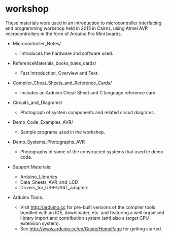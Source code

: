 # workshop

These materials were used in an introduction to microcontroller interfacing and programming workshop held in 2015 in Cairns, using Atmel AVR microcontrollers in the form of Arduino Pro Mini boards.

* Microcontroller_Notes/
   - Introduces the hardware and software used.

* ReferenceMaterials_books_tutes_cards/
   - Fast Introduction, Overview and Text.

* Compiler_Cheat_Sheets_and_Reference_Cards/
   - Includes an Arduino Cheat Sheet and C language reference card.

* Circuits_and_Diagrams/
   - Photograph of system components and related circuit diagrams.

* Demo_Code_Examples_AVR/
   - Sample programs used in the workshop.

* Demo_Systems_Photographs_AVR
   - Photographs of some of the constructed systems that used te demo code.

* Support Materials:
   - Arduino_Libraries
   - Data_Sheets_AVR_and_LCD
   - Drivers_for_USB-UART_adapters

* Arduino Tools:
   - Visit http://arduino.cc for pre-built versions of the compiler tools bundled with an IDE, downloader, etc. and featuring a well organised library import and contribution system (and also a target CPU extension system). 
   - See http://www.arduino.cc/en/Guide/HomePage for getting started.
